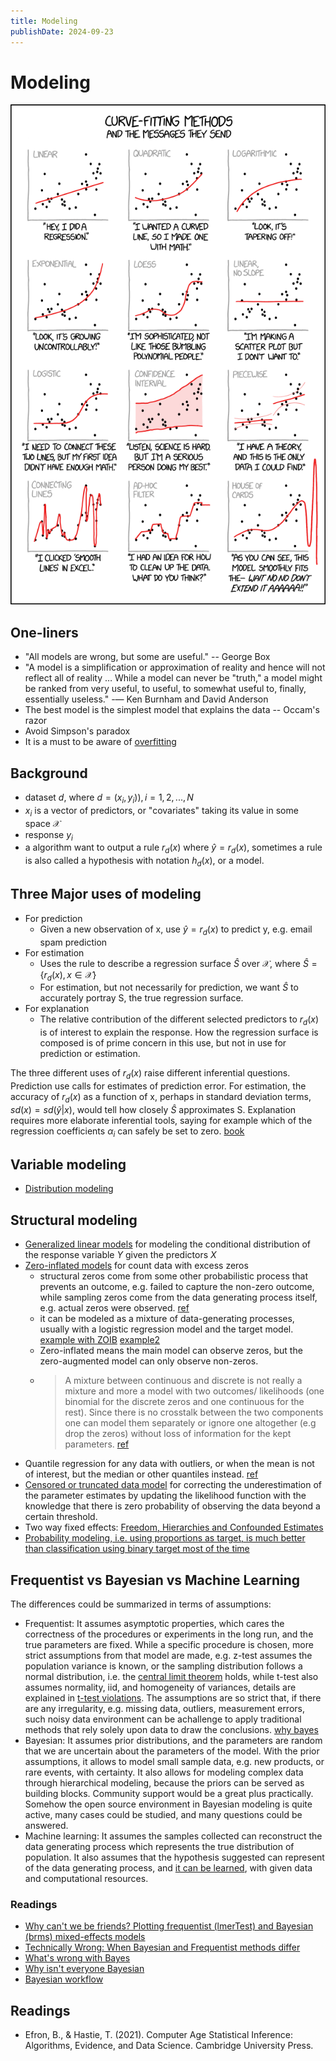```yaml
---
title: Modeling
publishDate: 2024-09-23
---
```


# Modeling

![Curve fitting](./images/curve_fitting.png)

## One-liners

- "All models are wrong, but some are useful." -- George Box
- "A model is a simplification or approximation of reality and hence will not reflect all of reality … While a model can never be "truth," a model might be ranked from very useful, to useful, to somewhat useful to, finally, essentially useless." -— Ken Burnham and David Anderson
- The best model is the simplest model that explains the data -- Occam's razor
- Avoid Simpson's paradox
- It is a must to be aware of [overfitting](regularization.md)

## Background

- dataset $d$, where $d = {(x_i, y_i)), i=1,2,...,N}$
- $x_i$ is a vector of predictors, or "covariates" taking its value in some space $\mathcal{X}$
- response $y_i$
- a algorithm want to output a rule $r_d(x)$ where $\hat{y} = r_d(x)$, sometimes a rule is also called a hypothesis with notation $h_d(x)$, or a model.

## Three Major uses of modeling

- For prediction
  - Given a new observation of x, use $\hat{y} = r_d(x)$ to predict y, e.g. email spam prediction
- For estimation
  - Uses the rule to describe a regression surface $\hat{S}$ over $\mathcal{X}$, where $\hat{S} = \{r_d(x), x\in \mathcal{X}\}$
  - For estimation, but not necessarily for prediction, we want $\hat{S}$ to accurately portray S, the true regression surface.
- For explanation
  - The relative contribution of the different selected predictors to $r_d(x)$ is of interest to explain the response. How the regression surface is composed is of prime concern in this use, but not in use for prediction or estimation.

The three different uses of $r_d(x)$ raise different inferential questions. Prediction use calls for estimates of prediction error. For estimation, the accuracy of $r_d(x)$ as a function of x, perhaps in standard deviation terms, $sd(x) = sd(\hat{y}|x)$, would tell how closely $\hat{S}$ approximates S. Explanation requires more elaborate inferential tools, saying for example which of the regression coefficients $\alpha_i$ can safely be set to zero. [book](https://www.amazon.com/Computer-Age-Statistical-Inference-Mathematical/dp/1107149894)

## Variable modeling

- [Distribution modeling](distributions.md#popular-choice-of-modeling)

## Structural modeling

- [Generalized linear models](generalized-linear-models.md) for modeling the conditional distribution of the response variable $Y$ given the predictors $X$
- [Zero-inflated models](https://discourse.pymc.io/t/modeling-zero-inflation-on-continuous-outcome/6792/4) for count data with excess zeros
  - structural zeros come from some other probabilistic process that prevents an outcome, e.g. failed to capture the non-zero outcome, while sampling zeros come from the data generating process itself, e.g. actual zeros were observed. [ref](https://biol609.github.io/lectures/13_zinfl.html)
  - it can be modeled as a mixture of data-generating processes, usually with a logistic regression model and the target model. [example with ZOIB](https://www.andrewheiss.com/blog/2021/11/08/beta-regression-guide/#zero-inflated-beta-regression-bayesian-style) [example2](https://biol609.github.io/lectures/13_zinfl.html#61_Zero_Inflation,_augmentation,_hurdles,_and_more)
  - Zero-inflated means the main model can observe zeros, but the zero-augmented model can only observe non-zeros.
  - > A mixture between continuous and discrete is not really a mixture and more a model with two outcomes/ likelihoods (one binomial for the discrete zeros and one continuous for the rest). Since there is no crosstalk between the two components one can model them separately or ignore one altogether (e.g drop the zeros) without loss of information for the kept parameters. [ref](https://discourse.pymc.io/t/zero-inflated-normal/6857/4)
- Quantile regression for any data with outliers, or when the mean is not of interest, but the median or other quantiles instead. [ref](http://www.econ.uiuc.edu/~roger/research/rq/QRJEP.pdf)
- [Censored or truncated data model](censored-data.md) for correcting the underestimation of the parameter estimates by updating the likelihood function with the knowledge that there is zero probability of observing the data beyond a certain threshold.
- Two way fixed effects: [Freedom, Hierarchies and Confounded Estimates](https://nathanielf.github.io/posts/post-with-code/multilevel_confounding/multilevel_models.html#architectures-and-free-parameters)
- [Probability modeling, i.e. using proportions as target, is much better than classification using binary target most of the time](classification.md#modeling-binary-data-or-proportions)

## Frequentist vs Bayesian vs Machine Learning

The differences could be summarized in terms of assumptions:

- Frequentist: It assumes asymptotic properties, which cares the correctness of the procedures or experiments in the long run, and the true parameters are fixed. While a specific procedure is chosen, more strict assumptions from that model are made, e.g. z-test assumes the population variance is known, or the sampling distribution follows a normal distribution, i.e. the [central limit theorem](central-limit-theorem.md) holds, while t-test also assumes normality, iid, and homogeneity of variances, details are explained in [t-test violations](https://www.quality-control-plan.com/StatGuide/ttest_unpaired_ass_viol.htm). The assumptions are so strict that, if there are any irregularity, e.g. missing data, outliers, measurement errors, such noisy data environment can be achallenge to apply traditional methods that rely solely upon data to draw the conclusions. [why bayes](https://www.pymc-labs.com/blog-posts/pymc-marketing-a-bayesian-approach-to-marketing-data-science/#why-bayesian)
- Bayesian: It assumes prior distributions, and the parameters are random that we are uncertain about the parameters of the model. With the prior assumptions, it allows to model small sample data, e.g. new products, or rare events, with certainty. It also allows for modeling complex data through hierarchical modeling, because the priors can be served as building blocks. Community support would be a great plus practically. Somehow the open source environment in Bayesian modeling is quite active, many cases could be studied, and many questions could be answered.
- Machine learning: It assumes the samples collected can reconstruct the data generating process which represents the true distribution of population. It also assumes that the hypothesis suggested can represent of the data generating process, and [it can be learned](/bias-and-variance-tradeoff.md#if-neural-networks-are-so-flexible-why-they-dont-always-work), with given data and computational resources.

### Readings

- [Why can't we be friends? Plotting frequentist (lmerTest) and Bayesian (brms) mixed-effects models](https://pablobernabeu.github.io/2022/why-can-t-we-be-friends-plotting-frequentist-lmertest-and-bayesian-brms-mixed-effects-models/)
- [Technically Wrong: When Bayesian and Frequentist methods differ](https://www.countbayesie.com/blog/2021/4/27/technically-wrong-when-bayesian-and-frequentist-methods-differ)
- [What's wrong with Bayes](https://statmodeling.stat.columbia.edu/2019/12/03/whats-wrong-with-bayes/)
- [Why isn't everyone Bayesian](https://www2.stat.duke.edu/courses/Spring09/sta122/Readings/EfronWhyEveryone.pdf)
- [Bayesian workflow](https://arxiv.org/pdf/2011.01808)

## Readings

- Efron, B., & Hastie, T. (2021). Computer Age Statistical Inference: Algorithms, Evidence, and Data Science. Cambridge University Press.
